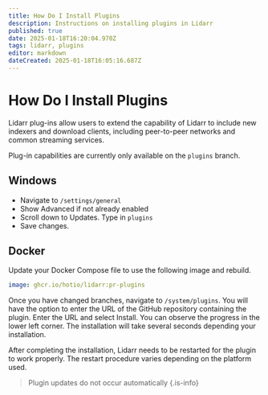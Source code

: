 ```yaml
---
title: How Do I Install Plugins
description: Instructions on installing plugins in Lidarr
published: true
date: 2025-01-18T16:20:04.970Z
tags: lidarr, plugins
editor: markdown
dateCreated: 2025-01-18T16:05:16.687Z
---
```


# How Do I Install Plugins

Lidarr plug-ins allow users to extend the capability of Lidarr to include new indexers and download clients, including peer-to-peer networks and common streaming services.

Plug-in capabilities are currently only available on the `plugins` branch.

## Windows

- Navigate to `/settings/general` 
- Show Advanced if not already enabled
- Scroll down to Updates. Type in `plugins`
- Save changes.

## Docker

Update your Docker Compose file to use the following image and rebuild. 

```yaml
image: ghcr.io/hotio/lidarr:pr-plugins
```
 
Once you have changed branches, navigate to `/system/plugins`. You will have the option to enter the URL of the GitHub repository containing the plugin. Enter the URL and select Install. You can observe the progress in the lower left corner. The installation will take several seconds depending your installation. 

After completing the installation, Lidarr needs to be restarted for the plugin to work properly. The restart procedure varies depending on the platform used.


> Plugin updates do not occur automatically 
{.is-info}
